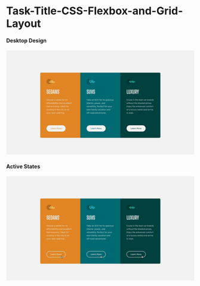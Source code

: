 # Task-Title-CSS-Flexbox-and-Grid-Layout

#### Desktop Design
![Cards Styled with Flexbox and Grid Properties.](./design/desktop-design.jpg "Desktop Design")

#### Active States
![Cards Styled with Flexbox and Grid Properties.](./design/active-states.jpg "Active States")